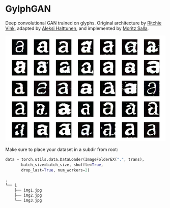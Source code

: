 # GylphGAN

[cc-by-sa-shield]: https://img.shields.io/badge/License-CC%20BY--SA%204.0-lightgrey.svg

Deep convolutional GAN trained on glyphs. Original architecture by [Ritchie Vink](https://www.ritchievink.com/blog/2018/07/16/generative-adversarial-networks-in-pytorch-the-distribution-of-art/), adapted by [
Aleksi Halttunen](https://github.com/aleksihalt/DCGAN_interpolation), and implemented by [Moritz Salla](https://github.com/moritzsalla).

![Thumbnail](./thumbnail.png)

Make sure to place your dataset in a subdir from root:

```python
data = torch.utils.data.DataLoader(ImageFolderEX(".", trans),
       batch_size=batch_size, shuffle=True,
       drop_last=True, num_workers=2)
```

```
.
└── 1
    ├── img1.jpg
    ├── img2.jpg
    └── img3.jpg
```
